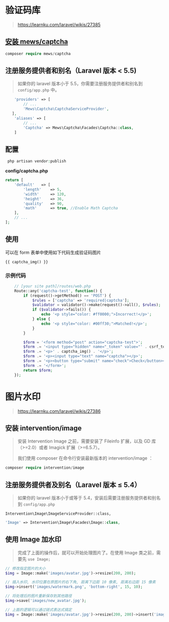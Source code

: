 # 验证码库

> https://learnku.com/laravel/wikis/27385

## [安装 mews/captcha](https://learnku.com/laravel/wikis/27385#ad7681)

```php
composer require mews/captcha
```

## 注册服务提供者和别名（Laravel 版本 < 5.5)

> 如果你的 laravel 版本小于 5.5，你需要注册服务提供者和别名到 `config/app.php` 中。

```php
    'providers' => [
        // ...
        'Mews\Captcha\CaptchaServiceProvider',
   ],
    'aliases' => [
        // ...
        'Captcha' => Mews\Captcha\Facades\Captcha::class,
    ]
```

## 配置

```php
 php artisan vendor:publish
```

**config/captcha.php**

```php
return [
    'default'   => [
        'length'    => 5,
        'width'     => 120,
        'height'    => 36,
        'quality'   => 90,
        'math'      => true, //Enable Math Captcha
    ],
    // ...
];
```

## 使用

可以在 form 表单中使用如下代码生成验证码图片

```php+HTML
{{ captcha_img() }}
```

### 示例代码

```php
    // [your site path]/routes/web.php
    Route::any('captcha-test', function() {
        if (request()->getMethod() == 'POST') {
            $rules = ['captcha' => 'required|captcha'];
            $validator = validator()->make(request()->all(), $rules);
            if ($validator->fails()) {
                echo '<p style="color: #ff0000;">Incorrect!</p>';
            } else {
                echo '<p style="color: #00ff30;">Matched!</p>';
            }
        }

        $form = '<form method="post" action="captcha-test">';
        $form .= '<input type="hidden" name="_token" value="' . csrf_token() . '">';
        $form .= '<p>' . captcha_img() . '</p>';
        $form .= '<p><input type="text" name="captcha"></p>';
        $form .= '<p><button type="submit" name="check">Check</button></p>';
        $form .= '</form>';
        return $form;
    });
```



#  图片水印

> https://learnku.com/laravel/wikis/27386

## 安装 intervention/image

> 安装 Intervention Image 之前，需要安装了 Fileinfo 扩展，以及 GD 库（>=2.0）或者 Imagick 扩展（>=6.5.7）。
>
> 我们使用 composer 在命令行安装最新版本的 intervention/image ：

```php
composer require intervention/image
```

## 注册服务提供者及别名（Laravel 版本 ≤ 5.4）

> 如果你的 laravel 版本小于或等于 5.4，安装后需要注册服务提供者和别名到 `config/app.php`

```php+HTML
Intervention\Image\ImageServiceProvider::class,
```

```php
'Image' => Intervention\Image\Facades\Image::class,
```

## 使用 Image 加水印

> 完成了上面的操作后，就可以开始处理图片了。在使用 Image 类之前，需要先 `use Image;`

```php
// 修改指定图片的大小
$img = Image::make('images/avatar.jpg')->resize(200, 200);

// 插入水印, 水印位置在原图片的右下角, 距离下边距 10 像素, 距离右边距 15 像素
$img->insert('images/watermark.png', 'bottom-right', 15, 10);

// 将处理后的图片重新保存到其他路径
$img->save('images/new_avatar.jpg');

// 上面的逻辑可以通过链式表达式搞定
$img = Image::make('images/avatar.jpg')->resize(200, 200)->insert('images/new_avatar.jpg', 'bottom-right', 15, 10);
```



























